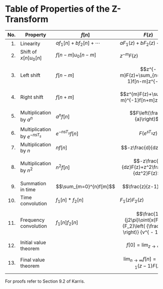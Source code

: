 # Table of Properties of the Z-Transform

| No. | **Property** | $f[n]$ | $F(z)$ |
|----:|----------|--------|--------------|
| 1.   | Linearity | $af_1[n]+bf_2[n]+\cdots$ | $aF_1(z)+bF_2(z)+\cdots$ |
| 2.  | Shift of $x[n]u_0[n]$ | $f[n-m]u_0[n-m]$ | $z^{-m}F(z)$ |
| 3.  | Left shift | $f[n-m]$ | $$z^{-m}F(z)+\sum_{n=0}^{m-1}f[n-m]z^{-n}$$ |
| 4.  | Right shift | $f[n+m]$ | $$z^{m}F(z)+\sum_{n=-m}^{-1}f[n+m]z^{-n}$$  |
| 5.  | Multiplication by $a^n$ | $a^nf[n]$ | $$F\left(\frac{z}{a}\right)$$ |
| 6.  | Multiplication by $e^{-nsT_s}$ | $e^{-nsT_s}f[n]$ | $$F\left(e^{sT_s}z\right)$$ |
| 7.  | Multiplication by $n$ | $nf[n]$ | $$-z\frac{d}{dz}F(z)$$ |
| 8.  | Multiplication by $n^2$ | $n^2f[n]$ | $$-z\frac{d}{dz}F(z)+z^2\frac{d^2}{dz^2}F(z)$$ |
| 9.  | Summation in time | $$\sum_{m=0}^{n}f[m]$$ | $$\frac{z}{z-1}F(z)$$ |
| 10. | Time convolution | $f_1[n]*f_2[n]$ | $F_1(z)F_2(z)$ |
| 11. | Frequency convolution | $f_1[n]f_2[n]$ | $$\frac{1}{j2\pi}\oint{x{F_1}(v){F_2}\left( {\frac{z}{v}} \right)} {v^{ - 1}}dv$$ |
| 12. | Initial value theorem |  | $$f[0]=\lim_{z\to\infty}F(z)$$ |
| 13. | Final value theorem |  | $$\lim_{n\to\infty}f[n]=\lim_{z\to 1}(z-1)F(z)$$ |


For proofs refer to Section 9.2 of Karris.
